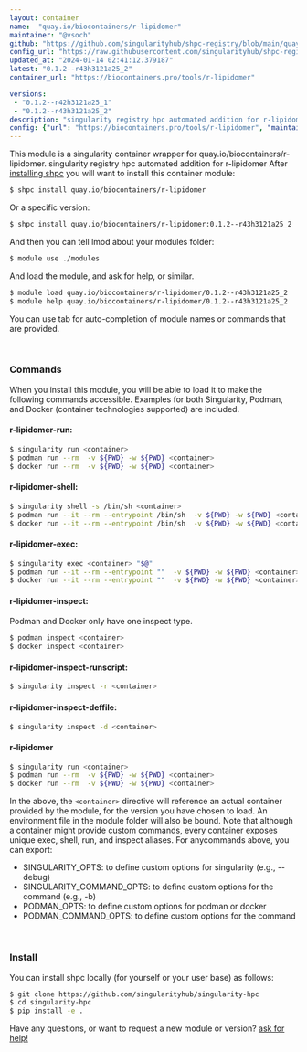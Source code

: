 ```yaml
---
layout: container
name:  "quay.io/biocontainers/r-lipidomer"
maintainer: "@vsoch"
github: "https://github.com/singularityhub/shpc-registry/blob/main/quay.io/biocontainers/r-lipidomer/container.yaml"
config_url: "https://raw.githubusercontent.com/singularityhub/shpc-registry/main/quay.io/biocontainers/r-lipidomer/container.yaml"
updated_at: "2024-01-14 02:41:12.379187"
latest: "0.1.2--r43h3121a25_2"
container_url: "https://biocontainers.pro/tools/r-lipidomer"

versions:
 - "0.1.2--r42h3121a25_1"
 - "0.1.2--r43h3121a25_2"
description: "singularity registry hpc automated addition for r-lipidomer"
config: {"url": "https://biocontainers.pro/tools/r-lipidomer", "maintainer": "@vsoch", "description": "singularity registry hpc automated addition for r-lipidomer", "latest": {"0.1.2--r43h3121a25_2": "sha256:f0d2500f75bf82d262f23c3fc73086c4c885cc5a6852b2ff8c37f60704a11fcb"}, "tags": {"0.1.2--r42h3121a25_1": "sha256:e9f54e4396c121c69b08c720184078828e66b900603b814a33c1fca1b6a25fb2", "0.1.2--r43h3121a25_2": "sha256:f0d2500f75bf82d262f23c3fc73086c4c885cc5a6852b2ff8c37f60704a11fcb"}, "docker": "quay.io/biocontainers/r-lipidomer"}
---
```


This module is a singularity container wrapper for quay.io/biocontainers/r-lipidomer.
singularity registry hpc automated addition for r-lipidomer
After [installing shpc](#install) you will want to install this container module:


```bash
$ shpc install quay.io/biocontainers/r-lipidomer
```

Or a specific version:

```bash
$ shpc install quay.io/biocontainers/r-lipidomer:0.1.2--r43h3121a25_2
```

And then you can tell lmod about your modules folder:

```bash
$ module use ./modules
```

And load the module, and ask for help, or similar.

```bash
$ module load quay.io/biocontainers/r-lipidomer/0.1.2--r43h3121a25_2
$ module help quay.io/biocontainers/r-lipidomer/0.1.2--r43h3121a25_2
```

You can use tab for auto-completion of module names or commands that are provided.

<br>

### Commands

When you install this module, you will be able to load it to make the following commands accessible.
Examples for both Singularity, Podman, and Docker (container technologies supported) are included.

#### r-lipidomer-run:

```bash
$ singularity run <container>
$ podman run --rm  -v ${PWD} -w ${PWD} <container>
$ docker run --rm  -v ${PWD} -w ${PWD} <container>
```

#### r-lipidomer-shell:

```bash
$ singularity shell -s /bin/sh <container>
$ podman run --it --rm --entrypoint /bin/sh  -v ${PWD} -w ${PWD} <container>
$ docker run --it --rm --entrypoint /bin/sh  -v ${PWD} -w ${PWD} <container>
```

#### r-lipidomer-exec:

```bash
$ singularity exec <container> "$@"
$ podman run --it --rm --entrypoint ""  -v ${PWD} -w ${PWD} <container> "$@"
$ docker run --it --rm --entrypoint ""  -v ${PWD} -w ${PWD} <container> "$@"
```

#### r-lipidomer-inspect:

Podman and Docker only have one inspect type.

```bash
$ podman inspect <container>
$ docker inspect <container>
```

#### r-lipidomer-inspect-runscript:

```bash
$ singularity inspect -r <container>
```

#### r-lipidomer-inspect-deffile:

```bash
$ singularity inspect -d <container>
```



#### r-lipidomer

```bash
$ singularity run <container>
$ podman run --rm  -v ${PWD} -w ${PWD} <container>
$ docker run --rm  -v ${PWD} -w ${PWD} <container>
```


In the above, the `<container>` directive will reference an actual container provided
by the module, for the version you have chosen to load. An environment file in the
module folder will also be bound. Note that although a container
might provide custom commands, every container exposes unique exec, shell, run, and
inspect aliases. For anycommands above, you can export:

 - SINGULARITY_OPTS: to define custom options for singularity (e.g., --debug)
 - SINGULARITY_COMMAND_OPTS: to define custom options for the command (e.g., -b)
 - PODMAN_OPTS: to define custom options for podman or docker
 - PODMAN_COMMAND_OPTS: to define custom options for the command

<br>

### Install

You can install shpc locally (for yourself or your user base) as follows:

```bash
$ git clone https://github.com/singularityhub/singularity-hpc
$ cd singularity-hpc
$ pip install -e .
```

Have any questions, or want to request a new module or version? [ask for help!](https://github.com/singularityhub/singularity-hpc/issues)